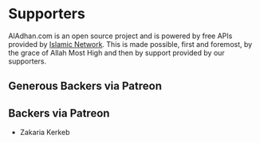 # Supporters

AlAdhan.com is an open source project and is powered by free APIs provided by [Islamic Network](https://islamic.network). This is made possible, first and foremost, by the grace of Allah Most High and then by support provided by our supporters.

## Generous Backers via Patreon

## Backers via Patreon
* Zakaria Kerkeb
